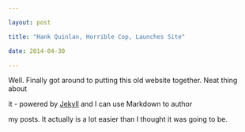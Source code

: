 ```yaml
---

layout: post

title: "Hank Quinlan, Horrible Cop, Launches Site"

date: 2014-04-30

---
```


Well. Finally got around to putting this old website together. Neat thing about

it - powered by [Jekyll](http://jekyllrb.com) and I can use Markdown to author

my posts. It actually is a lot easier than I thought it was going to be.

